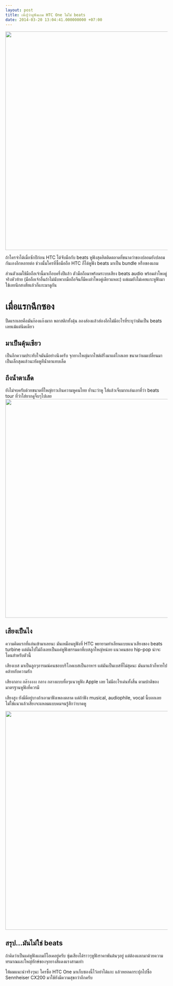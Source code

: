 ```yaml
---
layout: post
title: เพิ่งรู้ว่าหูฟังแถม HTC One ไม่ใช่ beats
date: 2014-03-20 13:04:41.000000000 +07:00
---
```

<img class="alignnone" alt="" src="http://farm8.staticflickr.com/7401/11402855185_646d98f8c4_b.jpg" width="1024" height="680" />

ถ้าใครจำได้เมื่อซักปีก่อน HTC ได้จับมือกับ beats หูฟังสุดฮิตติดตลาดที่ขนาดว่าของปลอมยังปลอมกันเองอีกหลายต่อ ช่วงนั้นใครที่ซื้อมือถือ HTC ก็ได้หูฟัง beats มาเป็น bundle หรือของแถม

ส่วนตัวผมใช้มือถือเจ้านี้มาเกือบครึ่งปีแล้ว ตัวมือถือมาพร้อมระบบเสียง beats audio พร้อมลำโพงคู่จริงหัวท้าย (มือถือเจ้าอื่นถ้าไม่นับพวกมือถือจีนก็มีคงลำโพงคู่เดียวแหละ) แต่ผมยังไม่เคยแกะหูฟังมาใช้เลยนึกสงสัยแล้วก็แกะมาดูกัน<!--more-->
<h1>เมื่อแรกฉีกซอง</h1>
ปืดแรกเลยคือมันก๊องแก๊งมาก พลาสติกทั้งดุ้น ลองส่องแล้วส่องอีกไม่มีอะไรที่ระบุว่ามันเป็น beats เลยแม้แต่นิดเดียว
<h2>มาเป็นดุ้นเชียว</h2>
เป็นอีกความประทับใจมันมีอย่างนึงครับ จุกยางใหญ่มากไซต์ฝรั่งมาแต่ไกลเลย ขนาดว่าผมเปลี่ยนมาเป็นเล็กสุดแล้วนะยัดหูทีน้ำตาแทบเล็ด
<h2>ถึงน้ำตาเล็ด</h2>
ยังไม่จบครับด้วยขนาดที่ใหญ่ยาวเกินความหูคนไทย ย้ำนะว่าหู ใส่แล้วเจ็บมากเล่นเอาที่ว่า beats tour ที่ว่าใส่ยากดูจิ๊บๆไปเลย

<img class="alignnone" alt="" src="http://farm6.staticflickr.com/5498/11402868674_48f9583550_b.jpg" width="1024" height="680" />
<h2>เสียงเป็นไง</h2>
ความคิดแรกที่แล่นเข้ามาเลยนะ มันเหมือนหูฟังที่ HTC พยายามทำเลียนแบบแนวเสียงของ beats turbine แต่ดันไปไม่ถึงเลยเป็นแค่หูฟังธรรมดาที่เบสลูกใหญ่หน่อย แนวคนชอบ hip-pop น่าจะโดนสำหรับตัวนี้

เสียงเบส มาเป็นลูกๆอารมณ์คนชอบบริโภคเบสเป็นอาหาร แต่มันเป็นเบสที่ไม่สุดนะ มันมาแล้วก็หายไปคล้ายกับความรัก

เสียงกลาง กล๊างงงง กลาง กลางแบบทื่อๆแนวหูฟัง Apple เลย ไม่มีอะไรเด่นทั้งสิ้น ตามปกติของมาตรฐานหูฟังที่ควรมี

เสียงสูง ยังมีดีอยู่บางถ้าเอามาฟังเพลงตลาด แต่ถ้าฟัง musical, audiophile, vocal นี้บอกเลยไม่ใช่แนวแล้วเสียงจะแหลมแบบคมจนรู้สึกว่าบาดหู

<img class="alignnone" alt="" src="http://farm3.staticflickr.com/2873/11402976513_7bd10ca1d4_b.jpg" width="1024" height="680" />
<h2>สรุป...มันไม่ใช่ beats</h2>
ถ้าคิดว่าเป็นแค่หูฟังแถมก็โอเคอยู่ครับ ซุ่มเสียงได้ราวๆหูฟังราคาพันต้นๆอยู่ แต่ต้องแลกมาด้วยความทรมาณและใหญ่ยักษ์ของจุกยางสีแดงแรงสามเท่า

ให้ผมแนะนำจริงๆนะ ใครซื้อ HTC One มาเก็บซองนี้ไว้อย่าได้แกะ แล้วหยอดกระปุกไปซื้อ Sennheiser CX200 มาใช้ยังมีความสุขกว่าอีกครับ
